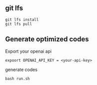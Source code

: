 ## **git lfs**

```
git lfs install
git lfs pull
```

## **Generate optimized codes**

Export your openai api
```
expoort OPENAI_API_KEY = <your-api-key>
```

generate codes
```
bash run.sh
```
